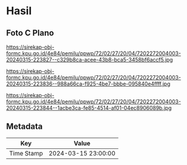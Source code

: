 # Hasil

## Foto C Plano

https://sirekap-obj-formc.kpu.go.id/4e84/pemilu/ppwp/72/02/27/20/04/7202272004003-20240315-223827--c329b8ca-acee-43b8-bca5-3458bf6accf5.jpg

https://sirekap-obj-formc.kpu.go.id/4e84/pemilu/ppwp/72/02/27/20/04/7202272004003-20240315-223836--988a66ca-f925-4be7-bbbe-095840e4ffff.jpg

https://sirekap-obj-formc.kpu.go.id/4e84/pemilu/ppwp/72/02/27/20/04/7202272004003-20240315-223844--1acbe3ca-fe85-4514-af01-04ec8906089b.jpg


## Metadata

| Key        | Value               |
| ---------- | ------------------- |
| Time Stamp | 2024-03-15 23:00:00 |



